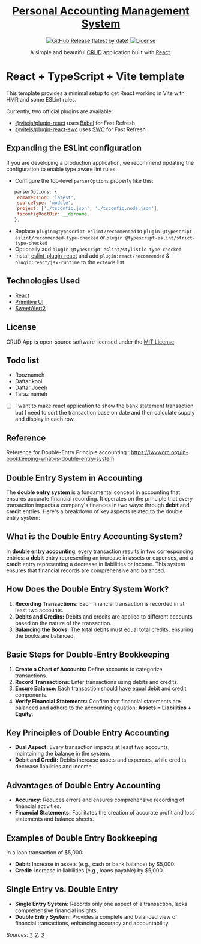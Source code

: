 <h1 align="center">
  <a href="https://github.com/AJ-7885/accounting">
    Personal Accounting Management System
  </a>
</h1>

<p align="center">
  <a href="https://github.com/AJ-7885/accountingp/releases">
    <img src="https://img.shields.io/github/v/release/github.com/AJ-7885" alt="GitHub Release (latest by date)" />
  </a>
  <a href="https://github.com/AJ-7885/accounting/blob/main/LICENSE">
    <img src="https://img.shields.io/github/license/github.com/AJ-7885" alt="License" />
  </a>
</p>

<p align="center">
  A simple and beautiful <a href="https://www.codecademy.com/articles/what-is-crud">CRUD</a> application built with <a href="https://reactjs.org">React</a>.
</p>

# React + TypeScript + Vite template

This template provides a minimal setup to get React working in Vite with HMR and some ESLint rules.

Currently, two official plugins are available:

- [@vitejs/plugin-react](https://github.com/vitejs/vite-plugin-react/blob/main/packages/plugin-react/README.md) uses [Babel](https://babeljs.io/) for Fast Refresh
- [@vitejs/plugin-react-swc](https://github.com/vitejs/vite-plugin-react-swc) uses [SWC](https://swc.rs/) for Fast Refresh

## Expanding the ESLint configuration

If you are developing a production application, we recommend updating the configuration to enable type aware lint rules:

- Configure the top-level `parserOptions` property like this:

```js
   parserOptions: {
    ecmaVersion: 'latest',
    sourceType: 'module',
    project: ['./tsconfig.json', './tsconfig.node.json'],
    tsconfigRootDir: __dirname,
   },
```

- Replace `plugin:@typescript-eslint/recommended` to `plugin:@typescript-eslint/recommended-type-checked` or `plugin:@typescript-eslint/strict-type-checked`
- Optionally add `plugin:@typescript-eslint/stylistic-type-checked`
- Install [eslint-plugin-react](https://github.com/jsx-eslint/eslint-plugin-react) and add `plugin:react/recommended` & `plugin:react/jsx-runtime` to the `extends` list

## Technologies Used

- [React](http://reactjs.org)
- [Primitive UI](https://taniarascia.github.io/primitive)
- [SweetAlert2](https://sweetalert2.github.io)

## License

CRUD App is open-source software licensed under the [MIT License](https://github.com/SafdarJamal/crud-app/blob/master/LICENSE).

## Todo list

- Rooznameh
- Daftar kool
- Daftar Joeeh
- Taraz nameh
- [ ] I want to make react application to show the bank statement transaction but I need to sort the transaction base on date and then calculate supply and display in each row.

## Reference

 Reference for Double-Entry Principle accounting : <https://lwvworc.org/in-bookkeeping-what-is-double-entry-system>

## Double Entry System in Accounting

The **double entry system** is a fundamental concept in accounting that ensures accurate financial recording. It operates on the principle that every transaction impacts a company's finances in two ways: through **debit** and **credit** entries. Here's a breakdown of key aspects related to the double entry system:

## What is the Double Entry Accounting System?

In **double entry accounting**, every transaction results in two corresponding entries: a **debit** entry representing an increase in assets or expenses, and a **credit** entry representing a decrease in liabilities or income. This system ensures that financial records are comprehensive and balanced.

## How Does the Double Entry System Work?

1. **Recording Transactions:** Each financial transaction is recorded in at least two accounts.
2. **Debits and Credits:** Debits and credits are applied to different accounts based on the nature of the transaction.
3. **Balancing the Books:** The total debits must equal total credits, ensuring the books are balanced.

## Basic Steps for Double-Entry Bookkeeping

1. **Create a Chart of Accounts:** Define accounts to categorize transactions.
2. **Record Transactions:** Enter transactions using debits and credits.
3. **Ensure Balance:** Each transaction should have equal debit and credit components.
4. **Verify Financial Statements:** Confirm that financial statements are balanced and adhere to the accounting equation: **Assets = Liabilities + Equity**.

## Key Principles of Double Entry Accounting

- **Dual Aspect:** Every transaction impacts at least two accounts, maintaining the balance in the system.
- **Debit and Credit:** Debits increase assets and expenses, while credits decrease liabilities and income.

## Advantages of Double Entry Accounting

- **Accuracy:** Reduces errors and ensures comprehensive recording of financial activities.
- **Financial Statements:** Facilitates the creation of accurate profit and loss statements and balance sheets.

## Examples of Double Entry Bookkeeping

In a loan transaction of $5,000:

- **Debit:** Increase in assets (e.g., cash or bank balance) by $5,000.
- **Credit:** Increase in liabilities (e.g., loans payable) by $5,000.

## Single Entry vs. Double Entry

- **Single Entry System:** Records only one aspect of a transaction, lacks comprehensive financial insights.
- **Double Entry System:** Provides a complete and balanced view of financial transactions, enhancing accuracy and accountability.

*Sources: [1](URL1), [2](URL2), [3](URL3)*
